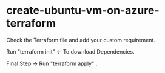 # create-ubuntu-vm-on-azure-terraform
Check the Terraform file and add your custom requirement.

Run "terraform init" <- To download Dependencies.

Final Step -> Run "terraform apply" .

